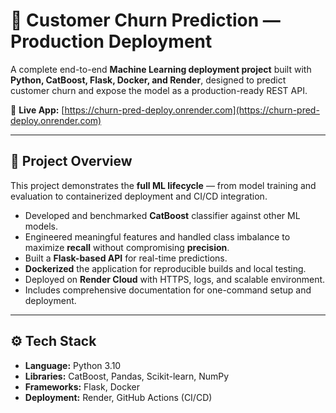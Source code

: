 # 🧠 Customer Churn Prediction — Production Deployment

A complete end-to-end **Machine Learning deployment project** built with **Python, CatBoost, Flask, Docker, and Render**, designed to predict customer churn and expose the model as a production-ready REST API.

🔗 **Live App:** [https://churn-pred-deploy.onrender.com](https://churn-pred-deploy.onrender.com)

---

## 🚀 Project Overview
This project demonstrates the **full ML lifecycle** — from model training and evaluation to containerized deployment and CI/CD integration.

- Developed and benchmarked **CatBoost** classifier against other ML models.  
- Engineered meaningful features and handled class imbalance to maximize **recall** without compromising **precision**.  
- Built a **Flask-based API** for real-time predictions.  
- **Dockerized** the application for reproducible builds and local testing.  
- Deployed on **Render Cloud** with HTTPS, logs, and scalable environment.  
- Includes comprehensive documentation for one-command setup and deployment.

---

## ⚙️ Tech Stack
- **Language:** Python 3.10  
- **Libraries:** CatBoost, Pandas, Scikit-learn, NumPy  
- **Frameworks:** Flask, Docker  
- **Deployment:** Render, GitHub Actions (CI/CD)  

